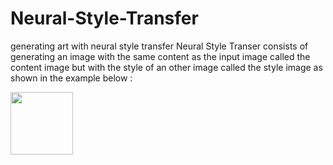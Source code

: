 # Neural-Style-Transfer
generating art with neural style transfer
Neural Style Transer consists of generating an image with the same content as the input image called the content image but with the style of an other image called the style image as shown in the example below : 


<img src="https://github.com/medardif123/Neural-Style-Transfer/blob/main/paris" width="100" height="100">
